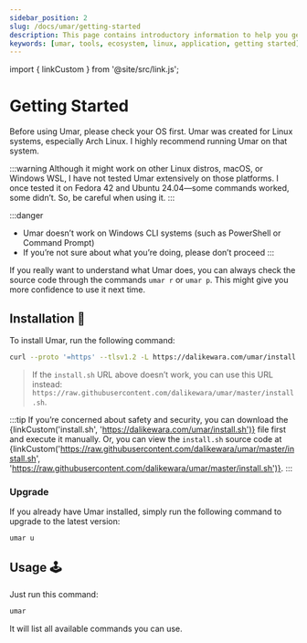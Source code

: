 ```yaml
---
sidebar_position: 2
slug: /docs/umar/getting-started
description: This page contains introductory information to help you get started with Umar
keywords: [umar, tools, ecosystem, linux, application, getting started]
---
```


import { linkCustom } from '@site/src/link.js';

# Getting Started

Before using Umar, please check your OS first. Umar was created for Linux systems, especially Arch Linux.
I highly recommend running Umar on that system.

:::warning
Although it might work on other Linux distros, macOS, or Windows WSL, I have not tested Umar extensively on those platforms.
I once tested it on Fedora 42 and Ubuntu 24.04—some commands worked, some didn’t. So, be careful when using it.
:::

:::danger
- Umar doesn’t work on Windows CLI systems (such as PowerShell or Command Prompt)
- If you’re not sure about what you’re doing, please don’t proceed
:::

If you really want to understand what Umar does, you can always check the source code through the commands `umar r` or `umar p`.
This might give you more confidence to use it next time.

## Installation 🔌

To install Umar, run the following command:

```bash
curl --proto '=https' --tlsv1.2 -L https://dalikewara.com/umar/install.sh | sh
```

> If the `install.sh` URL above doesn’t work, you can use this URL instead: `https://raw.githubusercontent.com/dalikewara/umar/master/install.sh`.
 
:::tip
If you’re concerned about safety and security, you can download the {linkCustom('install.sh', 'https://dalikewara.com/umar/install.sh')} file first and execute it manually.
Or, you can view the `install.sh` source code at {linkCustom('https://raw.githubusercontent.com/dalikewara/umar/master/install.sh', 'https://raw.githubusercontent.com/dalikewara/umar/master/install.sh')}.
:::

### Upgrade

If you already have Umar installed, simply run the following command to upgrade to the latest version:

```bash
umar u
```

## Usage 🕹

Just run this command:

```bash
umar
```

It will list all available commands you can use.
